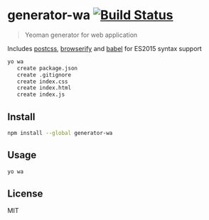 # generator-wa [![Build Status][travis-image]][travis-url]

  > Yeoman generator for web application

  Includes [postcss][postcss], [browserify][browserify] and [babel][babelify] for ES2015 syntax support

```sh
yo wa
   create package.json
   create .gitignore
   create index.css
   create index.html
   create index.js
```

## Install

```sh
npm install --global generator-wa
```

## Usage

```sh
yo wa
```

## License

  MIT

[browserify]: https://github.com/substack/node-browserify
[babelify]: https://github.com/babel/babelify
[postcss]: https://github.com/postcss/postcss

[travis-url]: https://travis-ci.org/andrepolischuk/generator-wa
[travis-image]: https://travis-ci.org/andrepolischuk/generator-wa.svg?branch=master
